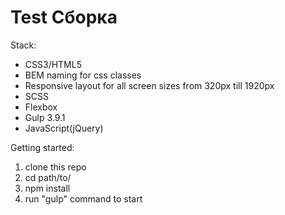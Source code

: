 # Test Сборка

Stack:

 - CSS3/HTML5
 - BEM naming for css classes
 - Responsive layout for all screen sizes from 320px till 1920px
 - SCSS
 - Flexbox
 - Gulp 3.9.1
 - JavaScript(jQuery)
 
Getting started:

1. clone this repo
2. cd path/to/
3. npm install
4. run "gulp" command to start 
